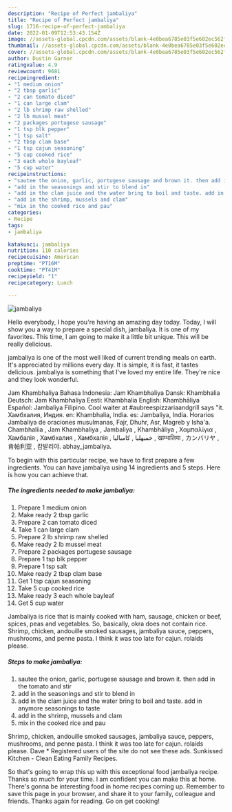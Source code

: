 ```yaml
---
description: "Recipe of Perfect jambaliya"
title: "Recipe of Perfect jambaliya"
slug: 1716-recipe-of-perfect-jambaliya
date: 2022-01-09T12:53:43.154Z
image: //assets-global.cpcdn.com/assets/blank-4e0bea6785e03f5e602ec562f230caae08da540cada707380b4fe1bbebba43da.png
thumbnail: //assets-global.cpcdn.com/assets/blank-4e0bea6785e03f5e602ec562f230caae08da540cada707380b4fe1bbebba43da.png
cover: //assets-global.cpcdn.com/assets/blank-4e0bea6785e03f5e602ec562f230caae08da540cada707380b4fe1bbebba43da.png
author: Dustin Garner
ratingvalue: 4.9
reviewcount: 9681
recipeingredient:
- "1 medium onion"
- "2 tbsp garlic"
- "2 can tomato diced"
- "1 can large clam"
- "2 lb shrimp raw shelled"
- "2 lb mussel meat"
- "2 packages portugese sausage"
- "1 tsp blk pepper"
- "1 tsp salt"
- "2 tbsp clam base"
- "1 tsp cajun seasoning"
- "5 cup cooked rice"
- "3 each whole bayleaf"
- "5 cup water"
recipeinstructions:
- "sautee the onion, garlic, portugese sausage and brown it. then add in the tomato and stir"
- "add in the seasonings and stir to blend in"
- "add in the clam juice and the water bring to boil and taste. add in anymore seasonings to taste"
- "add in the shrimp, mussels and clam"
- "mix in the cooked rice and pau"
categories:
- Recipe
tags:
- jambaliya

katakunci: jambaliya 
nutrition: 110 calories
recipecuisine: American
preptime: "PT16M"
cooktime: "PT41M"
recipeyield: "1"
recipecategory: Lunch

---
```



![jambaliya](//assets-global.cpcdn.com/assets/blank-4e0bea6785e03f5e602ec562f230caae08da540cada707380b4fe1bbebba43da.png)

Hello everybody, I hope you're having an amazing day today. Today, I will show you a way to prepare a special dish, jambaliya. It is one of my favorites. This time, I am going to make it a little bit unique. This will be really delicious.

jambaliya is one of the most well liked of current trending meals on earth. It's appreciated by millions every day. It is simple, it is fast, it tastes delicious. jambaliya is something that I've loved my entire life. They're nice and they look wonderful.

Jam Khambhaliya Bahasa Indonesia: Jam Khambhaliya Dansk: Khambhalia Deutsch: Jam Khambhaliya Eesti: Khambhalia English: Khambhāliya Español: Jambaliya Filipino. Cool waiter at #aubreespizzariaandgrill says "it. Хамбхалия, Индия. en: Khambhalia, India. es: Jambaliya, India. Horarios Jambaliya de oraciones musulmanas, Fajr, Dhuhr, Asr, Magreb y Isha&#39;a. Chambhaliia , Jam Khambhaliya , Jambaliya , Khambhāliya , Χαμπαλίγια , Хамбалія , Хамбхалия , Хамбхалія , خمبهلیا , كامباليا , खाम्भालिया , カンバリヤ , 肯帕利亚 , 캄발리야. abhay_jambaliya.


To begin with this particular recipe, we have to first prepare a few ingredients. You can have jambaliya using 14 ingredients and 5 steps. Here is how you can achieve that.

<!--inarticleads1-->

##### The ingredients needed to make jambaliya:

1. Prepare 1 medium onion
1. Make ready 2 tbsp garlic
1. Prepare 2 can tomato diced
1. Take 1 can large clam
1. Prepare 2 lb shrimp raw shelled
1. Make ready 2 lb mussel meat
1. Prepare 2 packages portugese sausage
1. Prepare 1 tsp blk pepper
1. Prepare 1 tsp salt
1. Make ready 2 tbsp clam base
1. Get 1 tsp cajun seasoning
1. Take 5 cup cooked rice
1. Make ready 3 each whole bayleaf
1. Get 5 cup water


Jambaliya is rice that is mainly cooked with ham, sausage, chicken or beef, spices, peas and vegetables. So, basically, okra does not contain rice. Shrimp, chicken, andouille smoked sausages, jambaliya sauce, peppers, mushrooms, and penne pasta. I think it was too late for cajun. rolaids please. 

<!--inarticleads2-->

##### Steps to make jambaliya:

1. sautee the onion, garlic, portugese sausage and brown it. then add in the tomato and stir
1. add in the seasonings and stir to blend in
1. add in the clam juice and the water bring to boil and taste. add in anymore seasonings to taste
1. add in the shrimp, mussels and clam
1. mix in the cooked rice and pau


Shrimp, chicken, andouille smoked sausages, jambaliya sauce, peppers, mushrooms, and penne pasta. I think it was too late for cajun. rolaids please. Dave * Registered users of the site do not see these ads. Sunkissed Kitchen - Clean Eating Family Recipes. 

So that's going to wrap this up with this exceptional food jambaliya recipe. Thanks so much for your time. I am confident you can make this at home. There's gonna be interesting food in home recipes coming up. Remember to save this page in your browser, and share it to your family, colleague and friends. Thanks again for reading. Go on get cooking!
